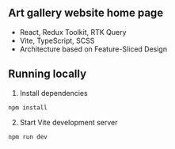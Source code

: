## Art gallery website home page

- React, Redux Toolkit, RTK Query
- Vite, TypeScript, SCSS
- Architecture based on Feature-Sliced Design

## Running locally

1. Install dependencies

```
npm install
```

2. Start Vite development server

```
npm run dev
```
